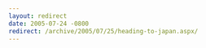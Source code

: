 ```yaml
---
layout: redirect
date: 2005-07-24 -0800
redirect: /archive/2005/07/25/heading-to-japan.aspx/
---
```

